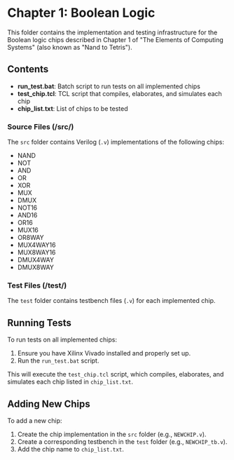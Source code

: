 # Chapter 1: Boolean Logic

This folder contains the implementation and testing infrastructure for the Boolean logic chips described in Chapter 1 of "The Elements of Computing Systems" (also known as "Nand to Tetris").

## Contents

- **run_test.bat**: Batch script to run tests on all implemented chips
- **test_chip.tcl**: TCL script that compiles, elaborates, and simulates each chip
- **chip_list.txt**: List of chips to be tested

### Source Files (/src/)
The `src` folder contains Verilog (`.v`) implementations of the following chips:

- NAND
- NOT
- AND
- OR
- XOR
- MUX
- DMUX
- NOT16
- AND16
- OR16
- MUX16
- OR8WAY
- MUX4WAY16
- MUX8WAY16
- DMUX4WAY
- DMUX8WAY

### Test Files (/test/)
The `test` folder contains testbench files (`.v`) for each implemented chip.

## Running Tests

To run tests on all implemented chips:

1. Ensure you have Xilinx Vivado installed and properly set up.
2. Run the `run_test.bat` script.

This will execute the `test_chip.tcl` script, which compiles, elaborates, and simulates each chip listed in `chip_list.txt`.

## Adding New Chips

To add a new chip:

1. Create the chip implementation in the `src` folder (e.g., `NEWCHIP.v`).
2. Create a corresponding testbench in the `test` folder (e.g., `NEWCHIP_tb.v`).
3. Add the chip name to `chip_list.txt`.
